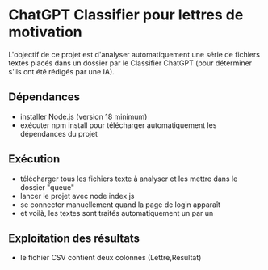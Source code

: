 # ChatGPT Classifier pour lettres de motivation

L'objectif de ce projet est d'analyser automatiquement une série de fichiers textes placés dans un dossier par le Classifier ChatGPT (pour déterminer s'ils ont été rédigés par une IA).

## Dépendances

- installer Node.js (version 18 minimum)
- exécuter npm install pour télécharger automatiquement les dépendances du projet

## Exécution

- télécharger tous les fichiers texte à analyser et les mettre dans le dossier "queue"
- lancer le projet avec node index.js
- se connecter manuellement quand la page de login apparaît
- et voilà, les textes sont traités automatiquement un par un

## Exploitation des résultats

- le fichier CSV contient deux colonnes (Lettre,Resultat)